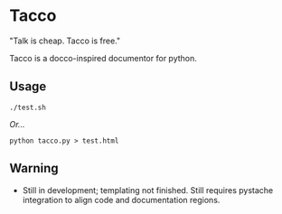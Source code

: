 Tacco
=====
"Talk is cheap.  Tacco is free."

Tacco is a docco-inspired documentor for python.

Usage
-----
    ./test.sh

_Or..._

    python tacco.py > test.html

Warning
-------
- Still in development; templating not finished.  Still requires pystache 
  integration to align code and documentation regions.

